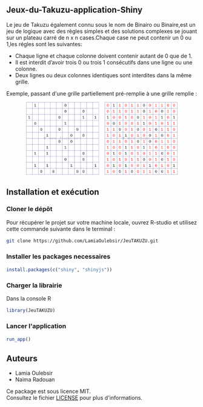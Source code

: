 ## Jeux-du-Takuzu-application-Shiny

Le jeu de Takuzu également connu sous le nom de Binairo ou Binaire,est un jeu de logique avec des règles simples et des solutions complexes se jouant sur un plateau carré de  n x n cases.Chaque case ne peut contenir un 0 ou 1,les régles sont les suivantes:
- Chaque ligne et chaque colonne doivent contenir autant de 0 que de 1.
- Il est interdit d’avoir trois 0 ou trois 1 consécutifs dans une ligne ou une colonne.
- Deux lignes ou deux colonnes identiques sont interdites dans la même grille.

Exemple, passant d'une grille partiellement pré-remplie à une grille remplie :
<div align="center">
  <img src="takuzu.png" width="400">
</div>


## Installation et exécution

### Cloner le dépôt
Pour récupérer le projet sur votre machine locale, ouvrez R-studio et utilisez cette commande suivante dans le terminal :

```sh
git clone https://github.com/LamiaOulebsir/JeuTAKUZU.git
```
### Installer les packages necessaires

```r
install.packages(c("shiny", "shinyjs"))
```

### Charger la librairie
Dans la console R

```r
library(JeuTAKUZU)
```

### Lancer l'application

```r
run_app()
```


## Auteurs
- Lamia Oulebsir
- Naima Radouan

Ce package est sous licence MIT.  
Consultez le fichier [LICENSE](LICENSE) pour plus d'informations.

